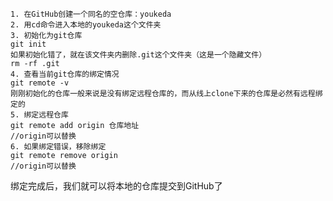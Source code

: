 	1. 在GitHub创建一个同名的空仓库：youkeda
	2. 用cd命令进入本地的youkeda这个文件夹
	3. 初始化为git仓库
	git init
	如果初始化错了，就在该文件夹内删除.git这个文件夹（这是一个隐藏文件）
	rm -rf .git
	4. 查看当前git仓库的绑定情况
	git remote -v
	刚刚初始化的仓库一般来说是没有绑定远程仓库的，而从线上clone下来的仓库是必然有远程绑定的
	5. 绑定远程仓库
	git remote add origin 仓库地址
	//origin可以替换
	6. 如果绑定错误，移除绑定
	git remote remove origin
	//origin可以替换
绑定完成后，我们就可以将本地的仓库提交到GitHub了